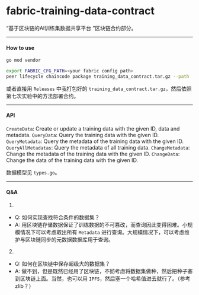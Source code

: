 # fabric-training-data-contract

“基于区块链的AI训练集数据共享平台 ”区块链合约部分。

---
#### How to use
```sh
go mod vendor

export FABRIC_CFG_PATH=<your fabric config path>
peer lifecycle chaincode package training_data_contract.tar.gz --path . --lang golang --label training_data
```
或者直接用 `Releases` 中我打包好的 `training_data_contract.tar.gz`，然后依照第七次实验中的方法部署合约。

---
#### API
`CreateData`: Create or update a training data with the given ID, data and metadata.
`QueryData`: Query the training data with the given ID.
`QueryMetadata`: Query the metadata of the training data with the given ID.
`QueryAllMetadatas`: Query the metadata of all training data.
`ChangeMetadata`: Change the metadata of the training data with the given ID.
`ChangeData`: Change the data of the training data with the given ID.

数据模型见 `types.go`。

---
#### Q&A
1. 
- Q: 如何实现查找符合条件的数据集？
- A: 用区块链存储数据保证了训练数据的不可篡改，而查询因此变得困难。小规模情况下可以考虑取出所有 `Metadata` 进行查询。大规模情况下，可以考虑维护与区块链同步的元数据数据库用于查询。

2.
- Q: 如何在区块链中保存超级大的数据集？
- A: 做不到，但是既然已经用了区块链，不妨考虑将数据集做种，然后把种子塞到区块链上面。当然，也可以用 `IPFS`，然后塞一个哈希值进去就行了。（参考zlib？）
